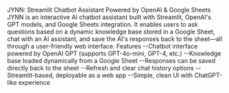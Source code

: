 JYNN: Streamlit Chatbot Assistant Powered by OpenAI & Google Sheets
JYNN is an interactive AI chatbot assistant built with Streamlit, OpenAI's GPT models, and Google Sheets integration. It enables users to ask questions based on a dynamic knowledge base stored in a Google Sheet, chat with an AI assistant, and save the AI's responses back to the sheet—all through a user-friendly web interface.
Features
--Chatbot interface powered by OpenAI GPT (supports GPT-4o-mini, GPT-4, etc.)
--Knowledge base loaded dynamically from a Google Sheet
--Responses can be saved directly back to the sheet
--Refresh and clear chat history options
--Streamlit-based, deployable as a web app
--Simple, clean UI with ChatGPT-like experience
